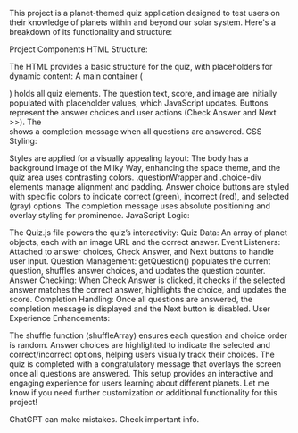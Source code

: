 This project is a planet-themed quiz application designed to test users on their knowledge of planets within and beyond our solar system. Here's a breakdown of its functionality and structure:

Project Components
HTML Structure:

The HTML provides a basic structure for the quiz, with placeholders for dynamic content:
A main container (<div id="container">) holds all quiz elements.
The question text, score, and image are initially populated with placeholder values, which JavaScript updates.
Buttons represent the answer choices and user actions (Check Answer and Next >>).
The <div id="completed"> shows a completion message when all questions are answered.
CSS Styling:

Styles are applied for a visually appealing layout:
The body has a background image of the Milky Way, enhancing the space theme, and the quiz area uses contrasting colors.
.questionWrapper and .choice-div elements manage alignment and padding.
Answer choice buttons are styled with specific colors to indicate correct (green), incorrect (red), and selected (gray) options.
The completion message uses absolute positioning and overlay styling for prominence.
JavaScript Logic:

The Quiz.js file powers the quiz’s interactivity:
Quiz Data: An array of planet objects, each with an image URL and the correct answer.
Event Listeners: Attached to answer choices, Check Answer, and Next buttons to handle user input.
Question Management: getQuestion() populates the current question, shuffles answer choices, and updates the question counter.
Answer Checking: When Check Answer is clicked, it checks if the selected answer matches the correct answer, highlights the choice, and updates the score.
Completion Handling: Once all questions are answered, the completion message is displayed and the Next button is disabled.
User Experience Enhancements:

The shuffle function (shuffleArray) ensures each question and choice order is random.
Answer choices are highlighted to indicate the selected and correct/incorrect options, helping users visually track their choices.
The quiz is completed with a congratulatory message that overlays the screen once all questions are answered.
This setup provides an interactive and engaging experience for users learning about different planets. Let me know if you need further customization or additional functionality for this project!











ChatGPT can make mistakes. Check important info.
